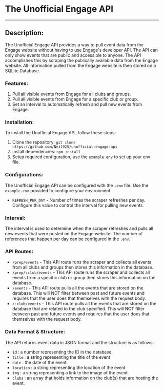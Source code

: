 # The Unofficial Engage API
---
## Description:
The Unofficial Engage API provides a way to pull event data from the Engage website without having to use Engage's developer API. The API can only show events that are public and accessible to anyone. The API accomplishes this by scraping the publically available data from the Engage website. All information pulled from the Engage website is then stored on a SQLite Database.


### Features:
1. Pull all visible events from Engage for all clubs and groups.
2. Pull all visible events from Engage for a specific club or group.
3. Set an interval to automatically refresh and pull new events from Engage.


### Installation:
To install the Unofficial Engage API, follow these steps:
1. Clone the repository: `git clone https://github.com/Neil925/unofficial-engage-api`
2. Install dependencies: `npm install`
3. Setup required configuration, use the `example.env` to set up your env file.


### Configurations:
The Unofficial Engage API can be configured with the `.env` file. Use the `example.env` provided to configure your environment.


- `REFRESH_PER_DAY` - Number of times the scraper refreshes per day. Configure this value to control the interval for pulling new events.
 
### Interval:
The interval is used to determine when the scraper refreshes and pulls all new events that were posted on the Engage website. The number of references that happen per day can be configured in the `.env`.


### API Routes:
- `/prep/events` - This API route runs the scraper and collects all events from all clubs and groups then stores this information in the database.
- `/prep/:club/events` - This API route runs the scraper and collects all events from a specific club or group then stores this information on the database.
- `/events` - This API route pulls all the events that are stored on the database. This will NOT filter between past and future events and requires that the user does that themselves with the request body.
- `/:club/events` - This API route pulls all the events that are stored on the database that are related to the club specified. This will NOT filter between past and future events and requires that the user does that themselves with the request body.


### Data Format & Structure:
The API returns event data in JSON format and the structure is as follows:
- `id` : a number representing the ID in the database.
- `title` : a string representing the title of the event
- `date` : the date of the event.
- `location` : a string representing the location of the event
- `img` : a string representing a link to the image of the event.
- `clubs` : an array that holds information on the club(s) that are hosting the event.
   